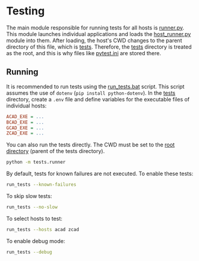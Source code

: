 # Testing

The main module responsible for running tests for all hosts is [runner.py](./runner.py). This module launches individual applications and loads the [host_runner.py](./host_runner.py) module into them. After loading, the host's CWD changes to the parent directory of this file, which is [tests](.). Therefore, the [tests](.) directory is treated as the root, and this is why files like [pytest.ini](./pytest.ini) are stored there.

## Running

It is recommended to run tests using the [run_tests.bat](../run_tests.bat) script.
This script assumes the use of `dotenv` (`pip install python-dotenv`).
In the [tests](.) directory, create a `.env` file and define variables for the executable files of individual hosts:

```ini
ACAD_EXE = ...
BCAD_EXE = ...
GCAD_EXE = ...
ZCAD_EXE = ...
```

You can also run the tests directly. The CWD must be set to the [root directory](..) (parent of the tests directory).

```bash
python -m tests.runner
```

By default, tests for known failures are not executed. To enable these tests:

```bash
run_tests --known-failures
```

To skip slow tests:

```bash
run_tests --no-slow
```

To select hosts to test:

```bash
run_tests --hosts acad zcad
```

To enable debug mode:

```bash
run_tests --debug
```
